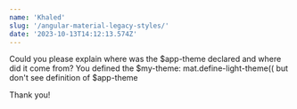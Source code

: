 ```yaml
---
name: 'Khaled'
slug: '/angular-material-legacy-styles/'
date: '2023-10-13T14:12:13.574Z'
---
```


Could you please explain where was the $app-theme declared and where did it come from? You defined the 
$my-theme: mat.define-light-theme((
but don&#x27;t see definition of $app-theme

Thank you!

